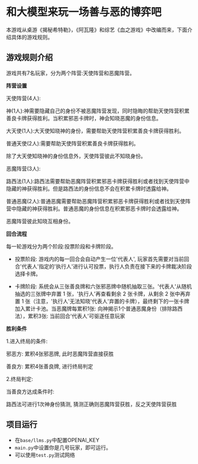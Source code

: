 # 和大模型来玩一场善与恶的博弈吧
本游戏从桌游《揭秘希特勒》，《阿瓦隆》和综艺《血之游戏》中改编而来，下面介绍具体的游戏规则。
## 游戏规则介绍
游戏共有7名玩家，分为两个阵营:天使阵营和恶魔阵营。

**阵营设置**

天使阵营(4人):

神(1人):神需要隐藏自己的身份不被恶魔阵营发现，同时隐晦的帮助天使阵营积累善良卡牌获得胜利。当积累邪恶卡牌时，神会知晓恶魔的身份信息。

大天使(1人):大天使知晓神的身份，需要帮助天使阵营积累善良卡牌获得胜利。

普通天使(2人):需要帮助天使阵营积累善良卡牌获得胜利。

除了大天使知晓神的身份信息外，天使阵营彼此不知晓身份。

恶魔阵营(3人):

路西法(1人):路西法需要帮助恶魔阵营积累邪恶卡牌获得胜利或者找到天使阵营中隐藏的神获得胜利。但是路西法的身份信息不会在积累卡牌时透露给神。

普通恶魔(2人):普通恶魔需要帮助恶魔阵营积累邪恶卡牌获得胜利或者找到天使阵营中隐藏的神获得胜利。普通恶魔的身份信息在积累邪恶卡牌时会透露给神。

恶魔阵营彼此知晓互相身份。

**回合流程**

每一轮游戏分为两个阶段:投票阶段和卡牌阶段。

* 投票阶段: 游戏内的每一回合会自动产生一位'代表人', 玩家首先需要对当前回合'代表人'指定的'执行人'进行认可投票，执行人负责在接下来的卡牌裁决阶段选择卡牌。

* 卡牌阶段: 系统会从三张善良牌和六张邪恶牌中随机抽取三张。'代表人'从随机抽选的三张牌中弃置 1 张，'执行人'再查看剩余 2 张卡牌，从剩余 2 张中再弃置 1 张（注意，'执行人'无法知晓'代表人'弃置的卡牌），最终剩下的⼀张卡牌加入累计卡池。当恶魔牌每累积1张: 向神揭示1个普通恶魔身份（排除路西法），累积3张: 当前回合'代表人'可驱逐任意玩家

**胜利条件**

1.进入终局的条件: 

邪恶方: 累积4张邪恶牌, 此时恶魔阵营直接获胜

善良方: 累积4张善良牌, 进行终局判定

2.终局判定: 

当善良方达成条件时: 

路西法可进行1次神身份猜测, 猜测正确则恶魔阵营获胜，反之天使阵营获胜

## 项目运行
* 在`base/llms.py`中配置OPENAI_KEY
* `main.py`中设置你是几号玩家，即可运行。
* 可以使用`test.py`测试网络
